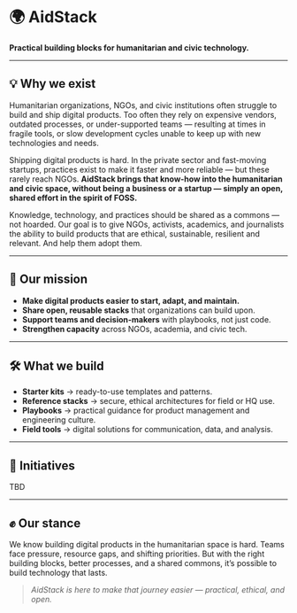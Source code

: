 # 🌍 AidStack  
**Practical building blocks for humanitarian and civic technology.**  

---

## 💡 Why we exist  
Humanitarian organizations, NGOs, and civic institutions often struggle to build and ship digital products. Too often they rely on expensive vendors, outdated processes, or under-supported teams — resulting at times in fragile tools, or slow development cycles unable to keep up with new technologies and needs.

Shipping digital products is hard. In the private sector and fast-moving startups, practices exist to make it faster and more reliable — but these rarely reach NGOs. **AidStack brings that know-how into the humanitarian and civic space, without being a business or a startup — simply an open, shared effort in the spirit of FOSS.**  

Knowledge, technology, and practices should be shared as a commons — not hoarded. Our goal is to give NGOs, activists, academics, and journalists the ability to build products that are ethical, sustainable, resilient and relevant. And help them adopt them.

---

## 🔑 Our mission  
- **Make digital products easier to start, adapt, and maintain.**  
- **Share open, reusable stacks** that organizations can build upon.  
- **Support teams and decision-makers** with playbooks, not just code.  
- **Strengthen capacity** across NGOs, academia, and civic tech.  

---

## 🛠️ What we build  
- **Starter kits** → ready-to-use templates and patterns.  
- **Reference stacks** → secure, ethical architectures for field or HQ use.  
- **Playbooks** → practical guidance for product management and engineering culture.  
- **Field tools** → digital solutions for communication, data, and analysis.  

---

## 🚀 Initiatives  
TBD

---

## ✊ Our stance  
We know building digital products in the humanitarian space is hard. Teams face pressure, resource gaps, and shifting priorities. But with the right building blocks, better processes, and a shared commons, it’s possible to build technology that lasts.  

> *AidStack is here to make that journey easier — practical, ethical, and open.*  
